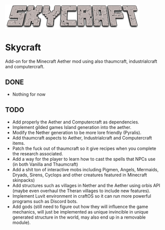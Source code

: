 
[![Skycraft](/src/main/resources/skycraft.png)](http://skycraft.net)
# Skycraft
Add-on for the Minecraft Aether mod using also thaumcraft, industrialcraft and computercraft.
## DONE 
- Nothing for now

## TODO 
- Add properly the Aether and Computercraft as dependencies.
- Implement gilded games Island generation into the aether.
- Modify the Nether generation to be more lore friendly (Pyralis).
- Add thaumcraft aspects to Aether, Industrialcraft and Computercraft items.
- Patch the fuck out of thaumcraft so it give recipes when you complete the research associated.
- Add a way for the player to learn how to cast the spells that NPCs use (in both Vanilla and Thaumcraft)
- Add a shit ton of interactive mobs including Pigmen, Angels, Mermaids, Dryads, Sirens, Cyclops and other creatures featured in Minecraft skinpacks)
- Add structures such as villages in Nether and the Aether using orbis API (maybe even overhaul the Theran villages to include new features).
- Implement Luvit environment in craftOS so it can run more powerful programs such as Discord bots.
- Add gods (still need to figure out how they will influence the game mechanics,  will just be implemented as unique invincible in unique generated structure in the world, may also end up in a removable module).
